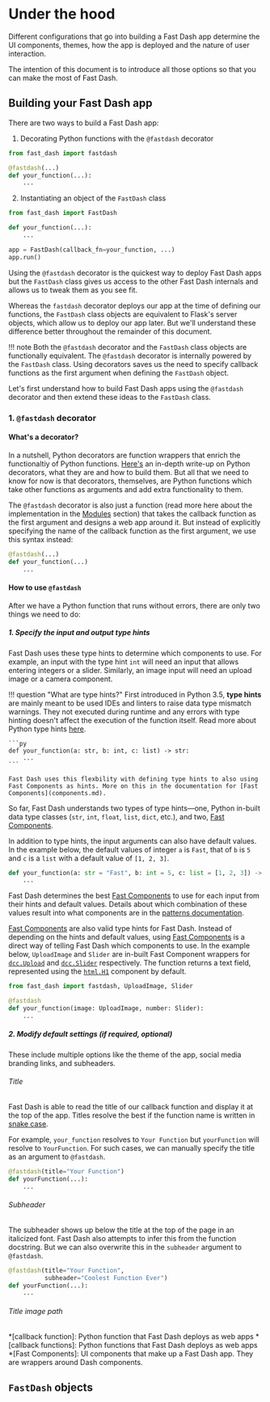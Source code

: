 # Under the hood

Different configurations that go into building a Fast Dash app determine the UI components, themes, how the app is deployed and the nature of user interaction.

The intention of this document is to introduce all those options so that you can make the most of Fast Dash.

## Building your Fast Dash app
There are two ways to build a Fast Dash app:

1. Decorating Python functions with the `@fastdash` decorator

``` py hl_lines="3"
from fast_dash import fastdash

@fastdash(...)
def your_function(...):
    ...
```
2. Instantiating an object of the `FastDash` class

``` py hl_lines="6 7"
from fast_dash import FastDash

def your_function(...):
    ...

app = FastDash(callback_fn=your_function, ...)
app.run()
```

Using the `@fastdash` decorator is the quickest way to deploy Fast Dash apps but the `FastDash` class gives us access to the other Fast Dash internals and allows us to tweak them as you see fit.

Whereas the `fastdash` decorator deploys our app at the time of defining our functions, the `FastDash` class objects are equivalent to Flask's server objects, which
allow us to deploy our app later. But we'll understand these difference better throughout the remainder of this document.

!!! note
    Both the `@fastdash` decorator and the `FastDash` class objects are functionally equivalent. The `@fastdash` decorator is internally powered by the `FastDash` class. Using decorators saves us the need to specify callback functions as the first argument when defining the `FastDash` object.


Let's first understand how to build Fast Dash apps using the `@fastdash` decorator and then extend these ideas to the `FastDash` class.

### 1. `@fastdash` decorator

#### What's a decorator?

In a nutshell, Python decorators are function wrappers that enrich the functionaltiy of Python functions. [Here's](https://realpython.com/primer-on-python-decorators/) an in-depth write-up on Python decorators, what they are and how to build them. But all that we need to know for now is that decorators, themselves, are Python functions which take other functions as arguments and add extra functionality to them.

The `@fastdash` decorator is also just a function (read more here about the implementation in the [Modules](../api.md) section) that takes the callback function as the first argument and designs a web app around it. But instead of explicitly specifying the name of the callback function as the first argument, we use this syntax instead:

```py
@fastdash(...)
def your_function(...)
    ...
```

#### How to use `@fastdash`

After we have a Python function that runs without errors, there are only two things we need to do:

##### 1. Specify the input and output type hints
Fast Dash uses these type hints to determine which components to use. For example, an input with the type hint `int` will need an input that allows entering integers or a slider. Similarly, an image input will need an upload image or a camera component.

!!! question "What are type hints?"
    First introduced in Python 3.5, __type hints__ are mainly meant to be used IDEs and linters to raise data type mismatch warnings. They not executed during runtime and any errors with type hinting doesn't affect the execution of the function itself. Read more about Python type hints [here](https://docs.python.org/3/library/typing.html).

    ```py
    def your_function(a: str, b: int, c: list) -> str:
        ...
    ```

    Fast Dash uses this flexbility with defining type hints to also using Fast Components as hints. More on this in the documentation for [Fast Components](components.md).

So far, Fast Dash understands two types of type hints—one, Python in-built data type classes (`str`, `int`, `float`, `list`, `dict`, etc.), and two, [Fast Components](components.md).

In addition to type hints, the input arguments can also have default values. In the example below, the default values of integer `a` is `Fast`, that of `b` is `5` and `c` is a `list` with a default value of `[1, 2, 3]`.

```py hl_lines="1"
def your_function(a: str = "Fast", b: int = 5, c: list = [1, 2, 3]) -> str:
    ...
```

Fast Dash determines the best [Fast Components](components.md) to use for each input from their hints and default values. Details about which combination of these values result into what components are in the [patterns documentation](patterns.md).

[Fast Components](components.md) are also valid type hints for Fast Dash. Instead of depending on the hints and default values, using [Fast Components](components.md) is a direct way of telling Fast Dash which components to use. In the example below, `UploadImage` and `Slider` are in-built Fast Component wrappers for [`dcc.Upload`](https://dash.plotly.com/dash-core-components/upload) and [`dcc.Slider`](https://dash.plotly.com/dash-core-components/slider) respectively. The function returns a text field, represented using the [`html.H1`](https://dash.plotly.com/dash-html-components/h1) component by default.

```py hl_lines="1 4"
from fast_dash import fastdash, UploadImage, Slider

@fastdash
def your_function(image: UploadImage, number: Slider):
    ...
```

##### 2. Modify default settings (if required, optional)

These include multiple options like the theme of the app, social media branding links, and subheaders.

###### Title

Fast Dash is able to read the title of our callback function and display it at the top of the app. Titles resolve the best if the function name is written in [snake case](https://en.wikipedia.org/wiki/Snake_case).

For example, `your_function` resolves to `Your Function` but `yourFunction` will resolve to `YourFunction`. For such cases, we can manually specify the title as an argument to `@fastdash`.

```py hl_lines="1"
@fastdash(title="Your Function")
def yourFunction(...):
    ...
```

###### Subheader

The subheader shows up below the title at the top of the page in an italicized font. Fast Dash also attempts to infer this from the function docstring. But we can also overwrite this in the `subheader` argument to `@fastdash`.

```py hl_lines="2"
@fastdash(title="Your Function", 
          subheader="Coolest Function Ever")
def yourFunction(...):
    ...
```

###### Title image path


<!-- All definitions and abbreviations go here -->
*[callback function]: Python function that Fast Dash deploys as web apps 
*[callback functions]: Python functions that Fast Dash deploys as web apps
*[Fast Components]: UI components that make up a Fast Dash app. They are wrappers around Dash components.


## `FastDash` objects



